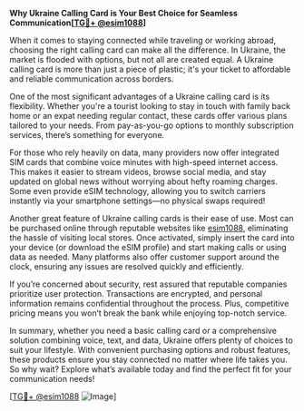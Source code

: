 **Why Ukraine Calling Card is Your Best Choice for Seamless Communication[[TG💪+ @esim1088](https://t.me/s/esim1088)]**

When it comes to staying connected while traveling or working abroad, choosing the right calling card can make all the difference. In Ukraine, the market is flooded with options, but not all are created equal. A Ukraine calling card is more than just a piece of plastic; it's your ticket to affordable and reliable communication across borders.

One of the most significant advantages of a Ukraine calling card is its flexibility. Whether you're a tourist looking to stay in touch with family back home or an expat needing regular contact, these cards offer various plans tailored to your needs. From pay-as-you-go options to monthly subscription services, there’s something for everyone. 

For those who rely heavily on data, many providers now offer integrated SIM cards that combine voice minutes with high-speed internet access. This makes it easier to stream videos, browse social media, and stay updated on global news without worrying about hefty roaming charges. Some even provide eSIM technology, allowing you to switch carriers instantly via your smartphone settings—no physical swaps required!

Another great feature of Ukraine calling cards is their ease of use. Most can be purchased online through reputable websites like [esim1088](https://t.me/s/esim1088), eliminating the hassle of visiting local stores. Once activated, simply insert the card into your device (or download the eSIM profile) and start making calls or using data as needed. Many platforms also offer customer support around the clock, ensuring any issues are resolved quickly and efficiently.

If you’re concerned about security, rest assured that reputable companies prioritize user protection. Transactions are encrypted, and personal information remains confidential throughout the process. Plus, competitive pricing means you won’t break the bank while enjoying top-notch service.

In summary, whether you need a basic calling card or a comprehensive solution combining voice, text, and data, Ukraine offers plenty of choices to suit your lifestyle. With convenient purchasing options and robust features, these products ensure you stay connected no matter where life takes you. So why wait? Explore what’s available today and find the perfect fit for your communication needs! 

[[TG💪+ @esim1088](https://t.me/s/esim1088) ![Image](https://i.postimg.cc/Y0z9fWf4/image.png)]